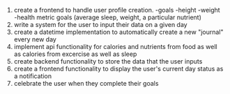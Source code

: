 1. create a frontend to handle user profile creation.
   -goals
   -height
   -weight
   -health metric goals (average sleep, weight, a particular nutrient)
3. write a system for the user to input their data on a given day 
4. create a datetime implementation to automatically create a new "journal" every new day 
5. implement api functionality for calories and nutrients from food as well as calories from excercise as well as sleep
6. create backend functionality to store the data that the user inputs
7. create a frontend functionality to display the user's current day status as a notification
8. celebrate the user when they complete their goals
